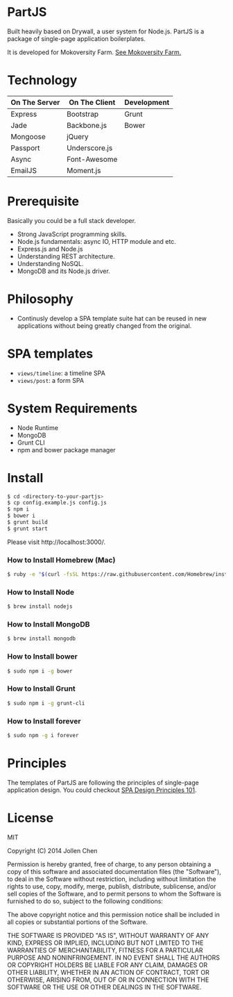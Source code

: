 PartJS
=============

Built heavily based on Drywall, a user system for Node.js. PartJS is a package of single-page application boilerplates. 

It is developed for Mokoversity Farm. [See Mokoversity Farm.](https://www.mokoversity.com/farm)

Technology
============

| On The Server | On The Client  | Development |
| ------------- | -------------- | ----------- |
| Express       | Bootstrap      | Grunt       |
| Jade          | Backbone.js    | Bower       |
| Mongoose      | jQuery         |             |
| Passport      | Underscore.js  |             |
| Async         | Font-Awesome   |             |
| EmailJS       | Moment.js      |             |


Prerequisite
============

Basically you could be a full stack developer.

 - Strong JavaScript programming skills.
 - Node.js fundamentals: async IO, HTTP module and etc.
 - Express.js and Node.js
 - Understanding REST architecture.
 - Understanding NoSQL.
 - MongoDB and its Node.js driver.

Philosophy
==============

 - Continusly develop a SPA template suite hat can be reused in new applications without being greatly changed from the original.

SPA templates
==============

 - ```views/timeline```: a timeline SPA
 - ```views/post```: a form SPA

System Requirements
==============

 - Node Runtime
 - MongoDB
 - Grunt CLI
 - npm and bower package manager

Install
==============

```bash
$ cd <directory-to-your-partjs>
$ cp config.example.js config.js
$ npm i
$ bower i
$ grunt build
$ grunt start
```

Please visit http://localhost:3000/.

### How to Install Homebrew (Mac)

```bash
$ ruby -e "$(curl -fsSL https://raw.githubusercontent.com/Homebrew/install/master/install)"
```

### How to Install Node

```bash
$ brew install nodejs
```

### How to Install MongoDB

```bash
$ brew install mongodb
```

### How to Install bower

```bash
$ sudo npm i -g bower
```

### How to Install Grunt

```bash
$ sudo npm i -g grunt-cli
```

### How to Install forever

```bash
$ sudo npm -g i forever
```

Principles
==============

The templates of PartJS are following the principles of single-page application design. You could checkout [SPA Design Principles 101](http://www.slideshare.net/jollen/singlepage-application-design-principles-101).


License
==============

MIT

Copyright (C) 2014 Jollen Chen

Permission is hereby granted, free of charge, to any person obtaining a copy of this software and associated documentation files (the "Software"), to deal in the Software without restriction, including without limitation the rights to use, copy, modify, merge, publish, distribute, sublicense, and/or sell copies of the Software, and to permit persons to whom the Software is furnished to do so, subject to the following conditions:

The above copyright notice and this permission notice shall be included in all copies or substantial portions of the Software.

THE SOFTWARE IS PROVIDED "AS IS", WITHOUT WARRANTY OF ANY KIND, EXPRESS OR IMPLIED, INCLUDING BUT NOT LIMITED TO THE WARRANTIES OF MERCHANTABILITY, FITNESS FOR A PARTICULAR PURPOSE AND NONINFRINGEMENT. IN NO EVENT SHALL THE AUTHORS OR COPYRIGHT HOLDERS BE LIABLE FOR ANY CLAIM, DAMAGES OR OTHER LIABILITY, WHETHER IN AN ACTION OF CONTRACT, TORT OR OTHERWISE, ARISING FROM, OUT OF OR IN CONNECTION WITH THE SOFTWARE OR THE USE OR OTHER DEALINGS IN THE SOFTWARE.
